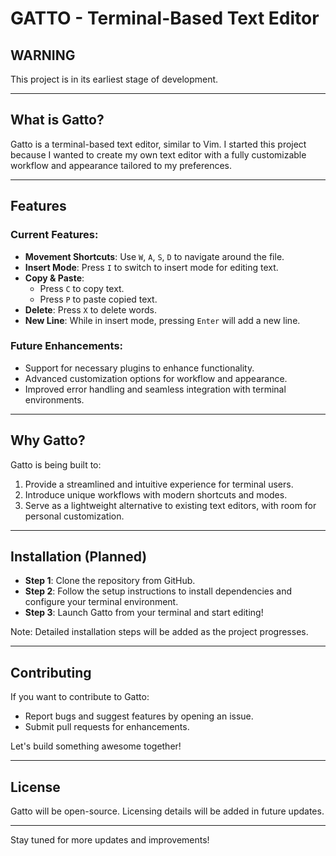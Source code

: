 # GATTO - Terminal-Based Text Editor

## WARNING
This project is in its earliest stage of development.

---

## What is Gatto?

Gatto is a terminal-based text editor, similar to Vim. I started this project because I wanted to create my own text editor with a fully customizable workflow and appearance tailored to my preferences.

---

## Features

### Current Features:
- **Movement Shortcuts**: Use `W`, `A`, `S`, `D` to navigate around the file.
- **Insert Mode**: Press `I` to switch to insert mode for editing text.
- **Copy & Paste**:
  - Press `C` to copy text.
  - Press `P` to paste copied text.
- **Delete**: Press `X` to delete words.
- **New Line**: While in insert mode, pressing `Enter` will add a new line.

### Future Enhancements:
- Support for necessary plugins to enhance functionality.
- Advanced customization options for workflow and appearance.
- Improved error handling and seamless integration with terminal environments.

---

## Why Gatto?

Gatto is being built to:
1. Provide a streamlined and intuitive experience for terminal users.
2. Introduce unique workflows with modern shortcuts and modes.
3. Serve as a lightweight alternative to existing text editors, with room for personal customization.

---

## Installation (Planned)

- **Step 1**: Clone the repository from GitHub.
- **Step 2**: Follow the setup instructions to install dependencies and configure your terminal environment.
- **Step 3**: Launch Gatto from your terminal and start editing!

Note: Detailed installation steps will be added as the project progresses.

---

## Contributing

If you want to contribute to Gatto:
- Report bugs and suggest features by opening an issue.
- Submit pull requests for enhancements.

Let's build something awesome together!

---

## License

Gatto will be open-source. Licensing details will be added in future updates.

---

Stay tuned for more updates and improvements!

